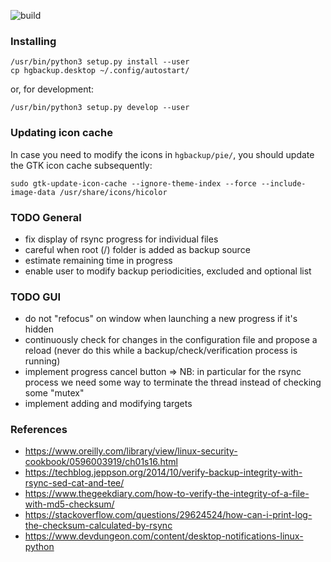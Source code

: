 ![build](https://github.com/HolgerGraef/hgbackup/actions/workflows/build.yml/badge.svg)

### Installing

    /usr/bin/python3 setup.py install --user
    cp hgbackup.desktop ~/.config/autostart/

or, for development:

    /usr/bin/python3 setup.py develop --user

### Updating icon cache

In case you need to modify the icons in `hgbackup/pie/`, you should update the GTK icon
cache subsequently:

    sudo gtk-update-icon-cache --ignore-theme-index --force --include-image-data /usr/share/icons/hicolor

### TODO General
- fix display of rsync progress for individual files
- careful when root (/) folder is added as backup source
- estimate remaining time in progress
- enable user to modify backup periodicities, excluded and optional list

### TODO GUI
- do not "refocus" on window when launching a new progress if it's hidden
- continuously check for changes in the configuration file and propose a reload
  (never do this while a backup/check/verification process is running)
- implement progress cancel button
  => NB: in particular for the rsync process we need some way to terminate the
  thread instead of checking some "mutex"
- implement adding and modifying targets

### References
- https://www.oreilly.com/library/view/linux-security-cookbook/0596003919/ch01s16.html
- https://techblog.jeppson.org/2014/10/verify-backup-integrity-with-rsync-sed-cat-and-tee/
- https://www.thegeekdiary.com/how-to-verify-the-integrity-of-a-file-with-md5-checksum/
- https://stackoverflow.com/questions/29624524/how-can-i-print-log-the-checksum-calculated-by-rsync
- https://www.devdungeon.com/content/desktop-notifications-linux-python